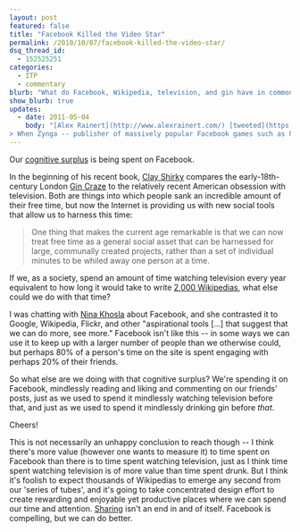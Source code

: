 ```yaml
---
layout: post
featured: false
title: "Facebook Killed the Video Star"
permalink: /2010/10/07/facebook-killed-the-video-star/
dsq_thread_id:
  - 152525251
categories:
  - ITP
  - commentary
blurb: "What do Facebook, Wikipedia, television, and gin have in common?"
show_blurb: true
updates:
  - date: 2011-05-04
    body: "[Alex Rainert](http://www.alexrainert.com/) [tweeted](https://twitter.com/#!/arainert/status/62602098084290560) about an [article in AdWeek](http://www.adweek.com/news/television/zynga-kills-soaps-130951) that also suggests that Facebook games such as [Farmville](http://en.wikipedia.org/wiki/Farmville) are eating into the attention surplus that had previously been devoted to soap operas, and it cites some interesting (although only correlative) numbers:
> When Zynga -- publisher of massively popular Facebook games such as FarmVille and CityVille -- arrived on the scene in 2007, both *All My Children* and *One Life to Live* were averaging a 1.9 rating among women 25-54. By 2011 the two shows were averaging 1.3 and 1.4 ratings respectively in that key viewer group. The drop is even steeper for other demographics. Meanwhile, by April 2009, Zynga was reaching 40 million monthly active players on Facebook, according to comScore. These days, the game has over 47 million players each month while the more recent hit, CityVille, attracts a staggering 88 million active participants."
---
```

Our [cognitive surplus][1] is being spent on Facebook.

In the beginning of his recent book, [Clay Shirky][2] compares the early-18th-century London [Gin Craze][3] to the relatively recent American obsession with television. Both are things into which people sank an incredible amount of their free time, but now the Internet is providing us with new social tools that allow us to harness this time:

> One thing that makes the current age remarkable is that we can now treat free time as a general social asset that can be harnessed for large, communally created projects, rather than a set of individual minutes to be whiled away one person at a time.

If we, as a society, spend an amount of time watching television every year equivalent to how long it would take to write [2,000 Wikipedias][4], what else could we do with that time?

I was chatting with [Nina Khosla][5] about Facebook, and she contrasted it to Google, Wikipedia, Flickr, and other "aspirational tools [...] that suggest that we can do more, see more." Facebook isn't like this -- in some ways we can use it to keep up with a larger number of people than we otherwise could, but perhaps 80% of a person's time on the site is spent engaging with perhaps 20% of their friends.

So what else are we doing with that cognitive surplus? We're spending it on Facebook, mindlessly reading and liking and commenting on our friends' posts, just as we used to spend it mindlessly watching television before that, and just as we used to spend it mindlessly drinking gin before *that*.

Cheers!

This is not necessarily an unhappy conclusion to reach though -- I think there's more value (however one wants to measure it) to time spent on Facebook than there is to time spent watching television, just as I think time spent watching television is of more value than time spent drunk. But I think it's foolish to expect thousands of Wikipedias to emerge any second from our 'series of tubes', and it's going to take concentrated design effort to create rewarding and enjoyable yet productive places where we can spend our time and attention. [Sharing][6] isn't an end in and of itself. Facebook is compelling, but we can do better.

 [1]: http://www.amazon.com/Cognitive-Surplus-Creativity-Generosity-Connected/dp/1594202532
 [2]: http://twitter.com/cshirky
 [3]: http://en.wikipedia.org/wiki/Gin_Craze
 [4]: http://www.informationisbeautiful.net/2010/cognitive-surplus-visualized/
 [5]: http://youngandbrilliant.net/
 [6]: http://www.google.com/search?q=zuckerberg+%22people+are+sharing+more%22
